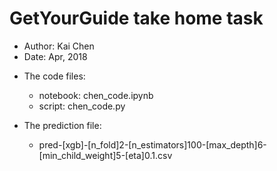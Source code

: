 # GetYourGuide take home task

- Author: Kai Chen
- Date: Apr, 2018

* The code files:
    * notebook: chen_code.ipynb
    * script: chen_code.py

* The prediction file:
    * pred-[xgb]-[n_fold]2-[n_estimators]100-[max_depth]6-[min_child_weight]5-[eta]0.1.csv

